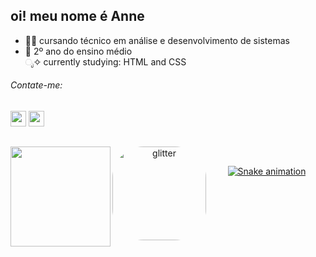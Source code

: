 ## oi! meu nome é Anne
- 👩‍💻 cursando técnico em análise e desenvolvimento de sistemas
- 📖 2º ano do ensino médio <br>
 ೃ✧ currently studying: HTML and CSS 

</div>
    <h6> Contate-me: </h6>
  <div>    
  <a href = "mailto: anneestherlf10@gmail.com"><img src="https://img.shields.io/badge/-Gmail-%23333?style=for-the-badge&logo=gmail&logoColor=white" target="_blank" height="25px"></a>
    <a href="https://instagram.com/anneestherlf" target="_blank"><img src="https://img.shields.io/badge/-Instagram-%23E4405F?style=for-the-badge&logo=instagram&logoColor=white" target="_blank" height="25px"></a>

##
<div align="center">
  <a href="https://github.com/anneestherlf">
  <img align="left" height="160em" src="https://github-readme-stats.vercel.app/api/top-langs/?username=anneestherlf&layout=compact&langs_count=7&theme=nightowl"/>
  <img align="left" alt="glitter" src="https://media0.giphy.com/media/xT9IgzvnOyNDYnxeHS/200.gif" height="150" style="border-radius:50px;"
</div>
    
  <div style="display: inline_block"><br>
 
    
  ![Snake animation](https://github.com/anneestherlf/anneestherlf/blob/output/github-contribution-grid-snake.svg)
    
</div>
